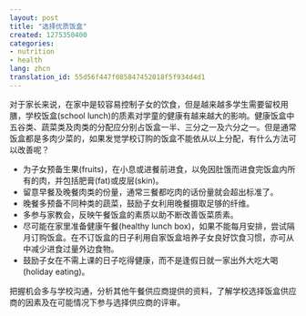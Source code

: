 ```yaml
---
layout: post
title: "选择优质饭盒"
created: 1275350400
categories:
- nutrition
- health
lang: zhcn
translation_id: 55d56f447f085847452018f5f934d4d1
---
```

<!--break-->
<p>对于家长来说，在家中是较容易控制子女的饮食，但是越来越多学生需要留校用膳，学校饭盒(school lunch)的质素对学童的健康有越来越大的影响。健康饭盒中五谷类、蔬菜类及肉类的分配应分别占饭盒一半、三分之一及六分之一。但是通常饭盒都是多肉少菜的，如果发觉学校订购的饭盒不能依从以上分配，有什么方法可以改善呢？ </p>

<ul>
<li>为子女预备生果(fruits)，在小息或进餐前进食，以免因肚饿而进食完饭盒内所有的肉，并包括肥膏(fat)或皮层(skin)。 </li>
<li>留意早餐及晚餐肉类的份量，通常三餐都吃肉的话份量就会超出标准了。 </li>
<li>晚餐多预备不同种类的蔬菜，鼓励子女利用晚餐摄取足够的纤维。 </li>
<li>多参与家教会，反映午餐饭盒的素质以助不断改善饭菜质素。 </li>
<li>尽可能在家里准备健康午餐(healthy lunch box)，如果不能每月安排，尝试隔月订购饭盒。在不订饭盒的日子利用自家饭盒培养子女良好饮食习惯，亦可从中减少进食过量外边食物。 </li>
<li>鼓励子女在不需上课的日子吃得健康，而不是逢假日就一家出外大吃大喝(holiday eating)。 </li>
</ul>

<p>把握机会多与学校沟通，分析其他午餐供应商提供的资料，了解学校选择饭盒供应商的因素及在可能情况下参与选择供应商的评审。 </p>
